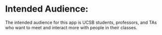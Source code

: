 # Intended Audience:

The intended audience for this app is UCSB students, professors, and TAs who want to meet and interact more with people in their classes.
